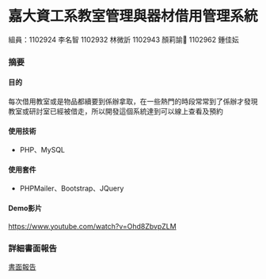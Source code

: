 # 嘉大資工系教室管理與器材借用管理系統
組員：1102924 李名智 1102932 林微訢 1102943 顏莉諭 1102962 鍾佳妘
### 摘要
#### 目的
每次借用教室或是物品都續要到係辦拿取，在一些熱門的時段常常到了係辦才發現教室或研討室已經被借走，所以開發這個系統達到可以線上查看及預約
#### 使用技術
* PHP、MySQL
#### 使用套件
* PHPMailer、Bootstrap、JQuery
#### Demo影片
https://www.youtube.com/watch?v=Ohd8ZbvpZLM
### 詳細書面報告
[書面報告]([https://github.com/ChiaYunChung/database/blob/main/%E8%B3%87%E6%96%99%E5%BA%AB%E6%9C%9F%E6%9C%AB%E5%B0%88%E9%A1%8C.pdf](https://github.com/ChiaYunChung/management-system/blob/main/%E6%9C%9F%E6%9C%AB%E5%A0%B1%E5%91%8A.pdf))
